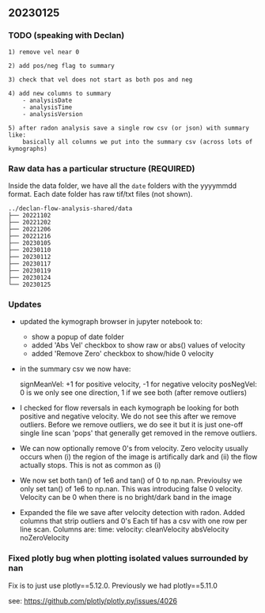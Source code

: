 

## 20230125

### TODO (speaking with Declan)

	1) remove vel near 0

	2) add pos/neg flag to summary

	3) check that vel does not start as both pos and neg

	4) add new columns to summary
		- analysisDate
		- analysisTime
		- analysisVersion

	5) after radon analysis save a single row csv (or json) with summary like:
		basically all columns we put into the summary csv (across lots of kymographs)

### Raw data has a particular structure (REQUIRED)

Inside the data folder, we have all the `date` folders with the yyyymmdd format. Each date folder has raw tif/txt files (not shown).

```
../declan-flow-analysis-shared/data
├── 20221102
├── 20221202
├── 20221206
├── 20221216
├── 20230105
├── 20230110
├── 20230112
├── 20230117
├── 20230119
├── 20230124
└── 20230125
```

### Updates

- updated the kymograph browser in jupyter notebook to:
	- show a popup of date folder
	- added 'Abs Vel' checkbox to show raw or abs() values of velocity
	- added 'Remove Zero' checkbox to show/hide 0 velocity

- in the summary csv we now have:

	signMeanVel: +1 for positive velocity, -1 for negative velocity
	posNegVel: 0 is we only see one direction, 1 if we see both (after remove outliers)
 
- I checked for flow reversals in each kymograph be looking for both positive and negative velocity. We do not see this after we remove outliers. Before we remove outliers, we do see it but it is just one-off single line scan 'pops' that generally get removed in the remove outliers.

- We can now optionally remove 0's from velocity. Zero velocity usually occurs when (i) the region of the image is artifically dark and (ii) the flow actually stops. This is not as common as (i)


- We now set both tan() of 1e6 and tan() of 0 to np.nan. Previoulsy we only set tan() of 1e6 to np.nan. This was introducing false 0 velocity. Velocity can be 0 when there is no bright/dark band in the image

- Expanded the file we save after velocity detection with radon. Added columns that strip outliers and 0's
	Each tif has a csv with one row per line scan. Columns are:
		time:
		velocity:
		cleanVelocity
		absVelocity
		noZeroVelocity

### Fixed plotly bug when plotting isolated values surrounded by nan

Fix is to just use plotly==5.12.0. Previously we had plotly==5.11.0

see: https://github.com/plotly/plotly.py/issues/4026